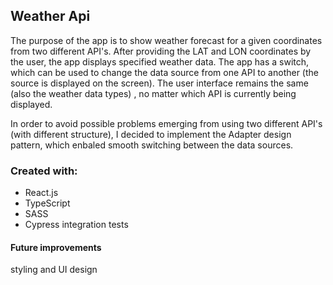 ## Weather Api

The purpose of the app is to show weather forecast for a given coordinates from two different API's. 
After providing the LAT and LON coordinates by the user, the app displays specified weather data. The app has a switch, which can be used to change the data source from one API to another (the source is displayed on the screen). The user interface remains the same (also the weather data types) , no matter which API is currently being displayed. 

In order to avoid possible problems emerging from using two different API's (with different structure), I decided to implement the Adapter design pattern, which enbaled smooth switching between the data sources.


### Created with:

- React.js
- TypeScript
- SASS
- Cypress integration tests


#### Future improvements
styling and UI design
